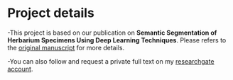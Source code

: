 # Project details
-This project is based on our publication on **Semantic Segmentation of Herbarium Specimens Using Deep Learning Techniques**. Please refers to the [original manuscript](https://link.springer.com/chapter/10.1007%2F978-981-15-0058-9_31) for more details.

-You can also follow and request a private full text on my [researchgate account](https://www.researchgate.net/profile/Burhan_Hussein3).
